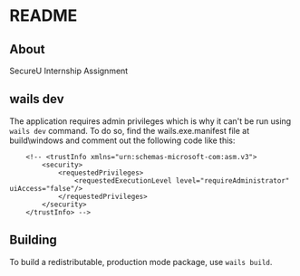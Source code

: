 # README

## About
SecureU Internship Assignment
## wails dev
The application requires admin privileges which is why it can't be run using `wails dev` command.
To do so, find the wails.exe.manifest file at build\windows and comment out the following code like this:
```
    <!-- <trustInfo xmlns="urn:schemas-microsoft-com:asm.v3">
        <security>
            <requestedPrivileges>
                <requestedExecutionLevel level="requireAdministrator" uiAccess="false"/>
            </requestedPrivileges>
        </security>
    </trustInfo> -->
```

## Building

To build a redistributable, production mode package, use `wails build`.
